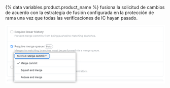 {% data variables.product.product_name %} fusiona la solicitud de cambios de acuerdo con la estrategia de fusión configurada en la protección de rama una vez que todas las verificaciones de IC hayan pasado.

![Método de fusión de cola de fusión](/assets/images/help/pull_requests/merge-queue-merging-method.png)
